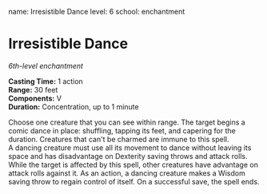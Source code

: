 name: Irresistible Dance
level: 6
school: enchantment

# Irresistible Dance 
_6th-level enchantment_ 

**Casting Time:** 1 action    
**Range:** 30 feet    
**Components:** V    
**Duration:** Concentration, up to 1 minute 

Choose one creature that you can see within range. The target begins a comic dance in place: shuffling, tapping its feet, and capering for the duration. Creatures that can't be charmed are immune to this spell.    
A dancing creature must use all its movement to dance without leaving its space and has disadvantage on Dexterity saving throws and attack rolls. While the target is affected by this spell, other creatures have advantage on attack rolls against it. As an action, a dancing creature makes a Wisdom saving throw to regain control of itself. On a successful save, the spell ends.